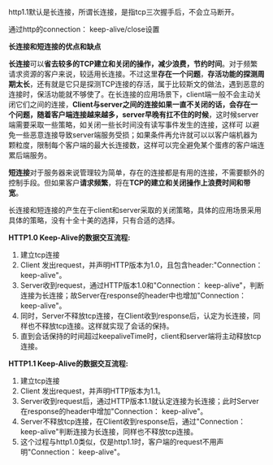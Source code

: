 http1.1默认是长连接，所谓长连接，是指tcp三次握手后，不会立马断开。

通过http的connection： keep-alive/close设置



**长连接和短连接的优点和缺点**

​	**长连接**可以**省去较多的TCP建立和关闭的操作，减少浪费，节约时间**。对于频繁请求资源的客户来说，较适用长连接。不过这里**存在一个问题**，**存活功能的探测周期太长**，还有就是它只是探测TCP连接的存活，属于比较斯文的做法，遇到恶意的连接时，保活功能就不够使了。在长连接的应用场景下，client端一般不会主动关闭它们之间的连接，**Client与server之间的连接如果一直不关闭的话，会存在一个问题，随着客户端连接越来越多，server早晚有扛不住的时候**，这时候server端需要采取一些策略，如关闭一些长时间没有读写事件发生的连接，这样可 以避免一些恶意连接导致server端服务受损；如果条件再允许就可以以客户端机器为颗粒度，限制每个客户端的最大长连接数，这样可以完全避免某个蛋疼的客户端连累后端服务。

**短连接**对于服务器来说管理较为简单，存在的连接都是有用的连接，不需要额外的控制手段。但如果客户**请求频繁**，将在**TCP的建立和关闭操作上浪费时间和带宽**。

长连接和短连接的产生在于client和server采取的关闭策略，具体的应用场景采用具体的策略，没有十全十美的选择，只有合适的选择。



**HTTP1.0 Keep-Alive的数据交互流程:**

1. 建立tcp连接
2. Client 发出request，并声明HTTP版本为1.0，且包含header:"Connection： keep-alive"。
3. Server收到request，通过HTTP版本1.0和"Connection： keep-alive"，判断连接为长连接；故Server在response的header中也增加"Connection： keep-alive"。
4. 同时，Server不释放tcp连接，在Client收到response后，认定为长连接，同样也不释放tcp连接。这样就实现了会话的保持。
5. 直到会话保持的时间超过keepaliveTime时，client和server端将主动释放tcp连接。

**HTTP1.1 Keep-Alive的数据交互流程:**

1. 建立tcp连接
2. Client 发出request，并声明HTTP版本为1.1。
3. Server收到request后，通过HTTP版本1.1就认定连接为长连接；此时Server在response的header中增加"Connection： keep-alive"。
4. Server不释放tcp连接，在Client收到response后，通过"Connection： keep-alive"判断连接为长连接，同样也不释放tcp连接。
5. 这个过程与http1.0类似，仅是http1.1时，客户端的request不用声明"Connection： keep-alive"。